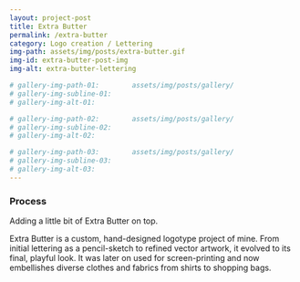 ```yaml
---
layout: project-post
title: Extra Butter
permalink: /extra-butter
category: Logo creation / Lettering
img-path: assets/img/posts/extra-butter.gif
img-id: extra-butter-post-img
img-alt: extra-butter-lettering

# gallery-img-path-01:        assets/img/posts/gallery/
# gallery-img-subline-01:     
# gallery-img-alt-01:         

# gallery-img-path-02:        assets/img/posts/gallery/
# gallery-img-subline-02:     
# gallery-img-alt-02:         

# gallery-img-path-03:        assets/img/posts/gallery/
# gallery-img-subline-03:     
# gallery-img-alt-03:       
---
```

<h3>Process</h3>
Adding a little bit of Extra Butter on top.

Extra Butter is a custom, hand-designed logotype project of mine. 
From initial lettering as a pencil-sketch to refined vector artwork, it evolved to its final, playful look. It was later on used for screen-printing and now embellishes diverse clothes and fabrics from shirts to shopping bags.